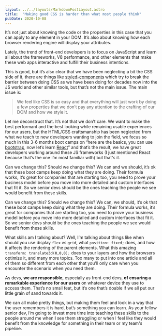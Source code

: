 ```yaml
---
layout: ../../layouts/MarkdownPostLayout.astro
title:  "Making good CSS is harder than what most people think"
pubDate: 2020-10-08
---
```


It’s not just about knowing the code or the properties in this case that you can apply to any element in your DOM. It’s also about knowing how each browser rendering engine will display your attributes.

Lately, the trend of front-end developers is to focus on JavaScript and learn all about the frameworks, V8 performance, and other elements that make these web apps interactive and fulfill their business intentions.

This is good, but it’s also clear that we have been neglecting a bit the CSS side of it, there are things like [styled-components](https://styled-components.com) which try to break the barrier between doing CSS as we have been doing for decades now into the JS world and other similar tools, but that’s not the main issue. The main issue is:

> We feel like CSS is so easy and that everything will just work by doing a few properties that we don’t pay any attention to the crafting of our DOM and how we style it.

Let me deconstruct that. It’s not that we don’t care. We want to make the best performant and the best looking while remaining usable experiences for our users, but the HTML/CSS craftsmanship has been neglected from what we teach to new developers wanting to join the field, we focus so much in this 3-6 months boot camps on “here are the basics, you can use [bootstrap](https://getbootstrap.com/), now let’s learn [React](https://reactjs.org/)”  and that’s the result, we have great developers working around these JS frameworks (I just mentioned React because that’s the one I’m most familiar with) but that's it.

Can we change this? Should we change this? We can and we should, it’s ok that these boot camps keep doing what they are doing. Their formula works, it’s great for companies that are starting too, you need to prove your business model before you move into more detailed and custom interfaces that fit it. So we senior devs should be the ones teaching the people we see would benefit from these skills.

Can we change this? Should we change this? We can, we should, it’s ok that these boot camps keep doing what they are doing. Their formula works, it’s great for companies that are starting too, you need to prove your business model before you move into more detailed and custom interfaces that fit it. So we senior devs should be the ones teaching the people we see would benefit from these skills.

What skills am I talking about? Well, I’m talking about things like when should you use display `flex` vs `grid`, what `position: fixed;` does, and how it affects the rendering of the parent elements. What this amazing `transform: translate3d(0,0,0);` does to your layers and how the browsers optimize it, and many more topics. Too many to put into one article and all of them so different from each other that you’ll only care when you encounter the scenario when you need them.

As devs, **we are responsible**, especially as front-end devs, **of ensuring a remarkable experience for our users** on whatever device they use to access them. That’s no small feat, but it’s one that’s doable if we all put our little grain of sand towards it.

We can all make pretty things, but making them feel and look in a way that the user remembers it is hard, but’s something you can learn. As your fellow senior dev, I’m going to invest more time into teaching these skills to the people around me when I see them struggling or when I feel like they would benefit from the knowledge for something in their team or my team's pipeline.